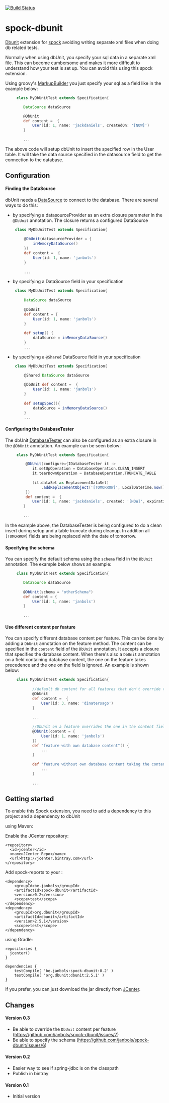 [![Build Status](https://travis-ci.org/janbols/spock-dbunit.svg?branch=master)](https://travis-ci.org/janbols/spock-dbunit)

spock-dbunit
============

[Dbunit](http://dbunit.sourceforge.net/) extension for [spock](http://spockframework.org/) avoiding writing separate xml files
when doing db related tests.

Normally when using dbUnit, you specify your sql data in a separate xml file. This can become cumbersome 
and makes it more difficult to understand how your test is set up. 
You can avoid this using this spock extension.

Using groovy's [MarkupBuilder](http://groovy-lang.org/processing-xml.html#_markupbuilder) you just specify your sql as a field 
like in the example below:

```groovy
     class MyDbUnitTest extends Specification{

        DataSource dataSource

        @DbUnit
        def content =  {
            User(id: 1, name: 'jackdaniels', createdOn: '[NOW]')
        }

        ...
```

The above code will setup dbUnit to insert the specified row in the User table.
It will take the data source specified in the datasource field to get the connection to the database.

Configuration
-------------
#### Finding the DataSource
dbUnit needs a [DataSource](https://docs.oracle.com/javase/7/docs/api/javax/sql/DataSource.html) to connect to the database. There are several ways to do this:
* by specifying a datasourceProvider as an extra closure parameter in the `@DbUnit` annotation. The closure returns a configured DataSource
   ```groovy
    class MyDbUnitTest extends Specification{
    
        @DbUnit(datasourceProvider = {
            inMemoryDataSource()
        })
        def content =  {
            User(id: 1, name: 'janbols')
        }
    
        ...
   ```
* by specifying a DataSource field in your specification
   ```groovy
    class MyDbUnitTest extends Specification{
    
        DataSource dataSource
    
        @DbUnit
        def content = {
            User(id: 1, name: 'janbols')
        }
    
        def setup() {
            dataSource = inMemoryDataSource()
        }    
        ...
   ```
* by specifying a `@Shared` DataSource field in your specification
   ```groovy
    class MyDbUnitTest extends Specification{

        @Shared DataSource dataSource
    
        @DbUnit def content =  {
            User(id: 1, name: 'janbols')
        }
    
        def setupSpec(){
            dataSource = inMemoryDataSource()
        }
        ...
   ```

#### Configuring the DatabaseTester
The dbUnit [DatabaseTester](http://dbunit.sourceforge.net/apidocs/org/dbunit/IDatabaseTester.html)
can also be configured as an extra closure in the `@DbUnit` annotation. An example can be seen below:

```groovy
     class MyDbUnitTest extends Specification{

         @DbUnit(configure={IDatabaseTester it ->
            it.setUpOperation = DatabaseOperation.CLEAN_INSERT
            it.tearDownOperation = DatabaseOperation.TRUNCATE_TABLE
    
            (it.dataSet as ReplacementDataSet)
                .addReplacementObject('[TOMORROW]', LocalDateTime.now().plusDays(1).toDate())
         }) 
         def content =  {
            User(id: 1, name: 'jackdaniels', created: '[NOW]', expiration: '[TOMORROW]')
        }
        
        ...
```

In the example above, the DatabaseTester is being configured to do a clean insert during setup and a table truncate during cleanup.
In addition all `[TOMORROW]` fields are being replaced with the date of tomorrow.

#### Specifying the schema
You can specify the default schema using the `schema` field in the `DbUnit` annotation. 
The example below shows an example:

```groovy
     class MyDbUnitTest extends Specification{

        DataSource dataSource
    
        @DbUnit(schema = "otherSchema")
        def content = {
            User(id: 1, name: 'janbols')
        }
        
        ...
```

#### Use different content per feature
You can specify different database content per feature. This can be done by adding a `DbUnit` annotation 
on the feature method. 
The content can be specified in the `content` field of the `DbUnit` annotation. 
It accepts a closure that specifies the database content. 
When there's also a `DbUnit` annotation on a field containing database content, 
the one on the feature takes precedence and the one on the field is ignored. 
An example is shown below:
```groovy
     class MyDbUnitTest extends Specification{
            
            //default db content for all features that don't override this one
            @DbUnit
            def content =  {
                User(id: 3, name: 'dinatersago')
            }
        
            ...
        
            //DbUnit on a feature overrides the one in the content field
            @DbUnit(content = {
                User(id: 1, name: 'janbols')
            })
            def "feature with own database content"() {
                ...
            }
        
            def "feature without own database content taking the content of the field"() {
                ...
            }
            
            ...

```

Getting started
---
To enable this Spock extension, you need to add a dependency to this project and a dependency to dbUnit

using Maven:

Enable the JCenter repository:

    <repository>
      <id>jcenter</id>
      <name>JCenter Repo</name>
      <url>http://jcenter.bintray.com</url>
    </repository>
Add spock-reports to your <dependencies>:

    <dependency>
        <groupId>be.janbols</groupId>
        <artifactId>spock-dbunit</artifactId>
        <version>0.2</version>
        <scope>test</scope>
    </dependency>
    <dependency>
        <groupId>org.dbunit</groupId>
        <artifactId>dbunit</artifactId>
        <version>2.5.1</version>
        <scope>test</scope>
    </dependency>


using Gradle:

    repositories {
      jcenter()
    }

    dependencies {
        testCompile( 'be.janbols:spock-dbunit:0.2' )
        testCompile( 'org.dbunit:dbunit:2.5.1' )
    }

If you prefer, you can just download the jar directly from [JCenter](http://jcenter.bintray.com/be/janbols/spock-dbunit/0.2/spock-dbunit-0.2.jar).

Changes
---
#### Version 0.3
* Be able to override the `DbUnit` content per feature (https://github.com/janbols/spock-dbunit/issues/7)
* Be able to specify the schema (https://github.com/janbols/spock-dbunit/issues/6)

#### Version 0.2
* Easier way to see if spring-jdbc is on the classpath
* Publish in bintray

#### Version 0.1
* Initial version

